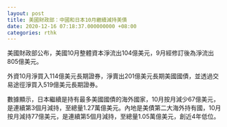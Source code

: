 ```yaml
---
layout: post
title: 美國財政部：中國和日本10月繼續減持美債
date: 2020-12-16 07:18:37.000000000 +08:00
categories: rthk
---
```


美國財政部公布，美國10月整體資本淨流出104億美元，9月經修訂後為淨流出805億美元。

外資10月淨買入114億美元長期證券，淨賣出201億美元長期美國國債，並透過交易途徑淨買入519億美元長期證券。

數據顯示，日本繼續是持有最多美國國債的海外國家，10月按月減少67億美元，是連續第3個月減持，至總量1.27萬億美元。內地是美債第二大海外持有國，10月按月減持77億美元，是連續第5個月減持，至總量1.05萬億美元，創近4年低位。
